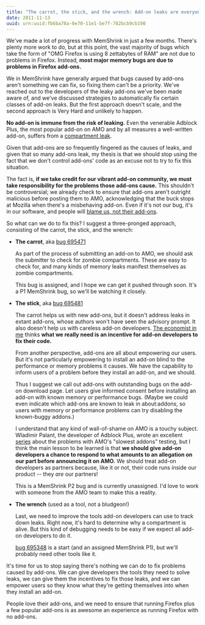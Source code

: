 ```yaml
---
title: "The carrot, the stick, and the wrench: Add-on leaks are everyone's problem."
date: 2011-11-13
uuid: urn:uuid:fb6ba78a-0e70-11e1-be7f-782bcb9cb190
---
```


We've made a lot of progress with MemShrink in just a few months.  There's
plenty more work to do, but at this point, the vast majority of bugs which take
the form of "OMG Firefox is using 8 zettabytes of RAM" are not due to problems
in Firefox.  Instead, **most major memory bugs are due to problems in Firefox
add-ons.**

We in MemShrink have generally argued that bugs caused by add-ons aren't
something we can fix, so fixing them can't be a priority.  We've reached out to
the developers of the leaky add-ons we've been made aware of, and we've
discussed strategies to automatically fix certain classes of add-on leaks.  But
the first approach doesn't scale, and the second approach is Very Hard and
unlikely to happen.

**No add-on is immune from the risk of leaking.**  Even the venerable Adblock
Plus, the most popular add-on on AMO and by all measures a well-written add-on,
suffers from a [compartment leak][abp-leak].

Given that add-ons are so frequently fingered as the causes of leaks, and given
that so many add-ons leak, my thesis is that we should stop using the fact
that we don't control add-ons' code as an excuse not to try to fix this
situation.

The fact is, **if we take credit for our vibrant add-on community, we must take
responsibility for the problems those add-ons cause.** This shouldn't be
controversial; we already check to ensure that add-ons aren't outright
malicious before posting them to AMO, acknowledging that the buck stops at
Mozilla when there's a misbehaving add-on.  Even if it's not our bug, it's in
our software, and people will [blame us, not their add-ons][blame us].

So what can we do to fix this?  I suggest a three-pronged approach, consisting
of the carrot, the stick, and the wrench:

  * **The carrot**, aka [bug 695471][]
  
    As part of the process of submitting an add-on to AMO, we should ask the
    submitter to check for zombie compartments.  These are easy to check for,
    and many kinds of memory leaks manifest themselves as zombie compartments.

    This bug is assigned, and I hope we can get it pushed through soon.  It's a
    P1 MemShrink bug, so we'll be watching it closely.

  * **The stick**, aka [bug 695481][]
  
    The carrot helps us with new add-ons, but it doesn't address leaks in
    extant add-ons, whose authors won't have seen the advisory prompt.  It also
    doesn't help us with careless add-on developers.
    [The economist in me][economist] thinks **what we really need is an
    incentive for add-on developers to fix their code.**

    From another perspective, add-ons are all about empowering our users.  But
    it's not particularly empowering to install an add-on blind to the
    performance or memory problems it causes.  We have the capability to inform
    users of a problem before they install an add-on, and we should.

    Thus I suggest we call out add-ons with outstanding bugs on the add-on
    download page.  Let users give informed consent before installing an add-on
    with known memory or performance bugs.  (Maybe we could even indicate which
    add-ons are known to leak in about:addons, so users with memory or
    performance problems can try disabling the known-buggy addons.)

    I understand that any kind of wall-of-shame on AMO is a touchy subject.
    Wladimir Palant, the developer of Adblock Plus, wrote an excellent
    [series][abp-blog] about the problems with AMO's "slowest addons" testing,
    but I think the main lesson to be learned is that **we should give add-on
    developers a chance to respond to what amounts to an allegation on our part
    before announcing it on AMO.**  We should treat add-on developers as
    partners because, like it or not, their code runs inside our product --
    they *are* our partners!

    This is a MemShrink P2 bug and is currently unassigned.  I'd love to work
    with someone from the AMO team to make this a reality.

  * **The wrench** (used as a tool, not a bludgeon!)
  
    Last, we need to improve the tools add-on developers can use to track down
    leaks.  Right now, it's hard to determine why a compartment is alive.  But
    this kind of debugging needs to be easy if we expect all add-on developers
    to do it.

    [bug 695348][] is a start (and an assigned MemShrink P1), but we'll
    probably need other tools like it.

It's time for us to stop saying there's nothing we can do to fix problems
caused by add-ons.  We can give developers the tools they need to solve leaks,
we can give them the incentives to fix those leaks, and we can empower users so
they know what they're getting themselves into when they install an add-on.

People love their add-ons, and we need to ensure that running Firefox plus a
few popular add-ons is as awesome an experience as running Firefox with no
add-ons.

[abp-leak]: https://bugzilla.mozilla.org/show_bug.cgi?id=672111
[blame us]: http://i.imgur.com/Ftxty.jpg
[bug 695471]: https://bugzilla.mozilla.org/show_bug.cgi?id=695471
[bug 695481]: https://bugzilla.mozilla.org/show_bug.cgi?id=695481
[abp-blog]: http://adblockplus.org/blog/overview-for-mozilla-s-add-on-performance-measurements
[bug 695348]: https://bugzilla.mozilla.org/show_bug.cgi?id=695348
[economist]: http://www.youtube.com/watch?v=VVp8UGjECt4
